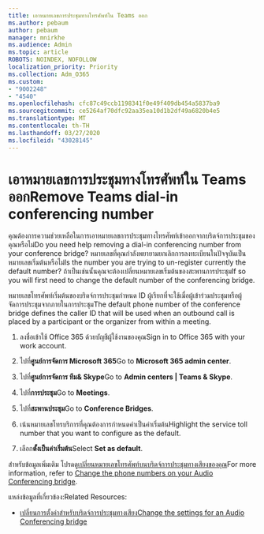 ```yaml
---
title: เอาหมายเลขการประชุมทางโทรศัพท์ใน Teams ออก
ms.author: pebaum
author: pebaum
manager: mnirkhe
ms.audience: Admin
ms.topic: article
ROBOTS: NOINDEX, NOFOLLOW
localization_priority: Priority
ms.collection: Adm_O365
ms.custom:
- "9002248"
- "4540"
ms.openlocfilehash: cfc87c49ccb1198341f0e49f409db454a5837ba9
ms.sourcegitcommit: ce5264af70dfc92aa35ea10d1b2df49a6820b4e5
ms.translationtype: MT
ms.contentlocale: th-TH
ms.lasthandoff: 03/27/2020
ms.locfileid: "43028145"
---
```

# <a name="remove-teams-dial-in-conferencing-number"></a><span data-ttu-id="cc58f-102">เอาหมายเลขการประชุมทางโทรศัพท์ใน Teams ออก</span><span class="sxs-lookup"><span data-stu-id="cc58f-102">Remove Teams dial-in conferencing number</span></span>

<span data-ttu-id="cc58f-103">คุณต้องการความช่วยเหลือในการเอาหมายเลขการประชุมทางโทรศัพท์เข้าออกจากบริดจ์การประชุมของคุณหรือไม่</span><span class="sxs-lookup"><span data-stu-id="cc58f-103">Do you need help removing a dial-in conferencing number from your conference bridge?</span></span> <span data-ttu-id="cc58f-104">หมายเลขที่คุณกําลังพยายามยกเลิกการลงทะเบียนในปัจจุบันเป็นหมายเลขเริ่มต้นหรือไม่</span><span class="sxs-lookup"><span data-stu-id="cc58f-104">Is the number you are trying to un-register currently the default number?</span></span> <span data-ttu-id="cc58f-105">ถ้าเป็นเช่นนั้นคุณจะต้องเปลี่ยนหมายเลขเริ่มต้นของสะพานการประชุม</span><span class="sxs-lookup"><span data-stu-id="cc58f-105">If so you will first need to change the default number of the conferencing bridge.</span></span>

<span data-ttu-id="cc58f-106">หมายเลขโทรศัพท์เริ่มต้นของบริดจ์การประชุมกําหนด ID ผู้เรียกที่จะใช้เมื่อผู้เข้าร่วมประชุมหรือผู้จัดการประชุมจากภายในการประชุม</span><span class="sxs-lookup"><span data-stu-id="cc58f-106">The default phone number of the conference bridge defines the caller ID that will be used when an outbound call is placed by a participant or the organizer from within a meeting.</span></span>

1. <span data-ttu-id="cc58f-107">ลงชื่อเข้าใช้ Office 365 ด้วยบัญชีผู้ใช้งานของคุณ</span><span class="sxs-lookup"><span data-stu-id="cc58f-107">Sign in to Office 365 with your work account.</span></span>

2. <span data-ttu-id="cc58f-108">ไปที่**ศูนย์การจัดการ Microsoft 365**</span><span class="sxs-lookup"><span data-stu-id="cc58f-108">Go to **Microsoft 365 admin center**.</span></span>

3. <span data-ttu-id="cc58f-109">ไปที่**ศูนย์การจัดการ ทีม& Skype**</span><span class="sxs-lookup"><span data-stu-id="cc58f-109">Go to **Admin centers | Teams & Skype**.</span></span>

4. <span data-ttu-id="cc58f-110">ไปที่**การประชุม**</span><span class="sxs-lookup"><span data-stu-id="cc58f-110">Go to **Meetings**.</span></span>

5. <span data-ttu-id="cc58f-111">ไปที่**สะพานประชุม**</span><span class="sxs-lookup"><span data-stu-id="cc58f-111">Go to **Conference Bridges**.</span></span>

6. <span data-ttu-id="cc58f-112">เน้นหมายเลขโทรบริการที่คุณต้องการกําหนดค่าเป็นค่าเริ่มต้น</span><span class="sxs-lookup"><span data-stu-id="cc58f-112">Highlight the service toll number that you want to configure as the default.</span></span>

7. <span data-ttu-id="cc58f-113">เลือก**ตั้งเป็นค่าเริ่มต้น**</span><span class="sxs-lookup"><span data-stu-id="cc58f-113">Select **Set as default**.</span></span>

<span data-ttu-id="cc58f-114">สําหรับข้อมูลเพิ่มเติม โปรดดู[เปลี่ยนหมายเลขโทรศัพท์บนบริดจ์การประชุมทางเสียงของคุณ](https://docs.microsoft.com/microsoftteams/change-the-phone-numbers-on-your-audio-conferencing-bridge)</span><span class="sxs-lookup"><span data-stu-id="cc58f-114">For more information, refer to [Change the phone numbers on your Audio Conferencing bridge](https://docs.microsoft.com/microsoftteams/change-the-phone-numbers-on-your-audio-conferencing-bridge).</span></span>

<span data-ttu-id="cc58f-115">แหล่งข้อมูลที่เกี่ยวข้อง:</span><span class="sxs-lookup"><span data-stu-id="cc58f-115">Related Resources:</span></span>

- [<span data-ttu-id="cc58f-116">เปลี่ยนการตั้งค่าสําหรับบริดจ์การประชุมทางเสียง</span><span class="sxs-lookup"><span data-stu-id="cc58f-116">Change the settings for an Audio Conferencing bridge</span></span>](https://docs.microsoft.com/microsoftteams/change-the-settings-for-an-audio-conferencing-bridge)
